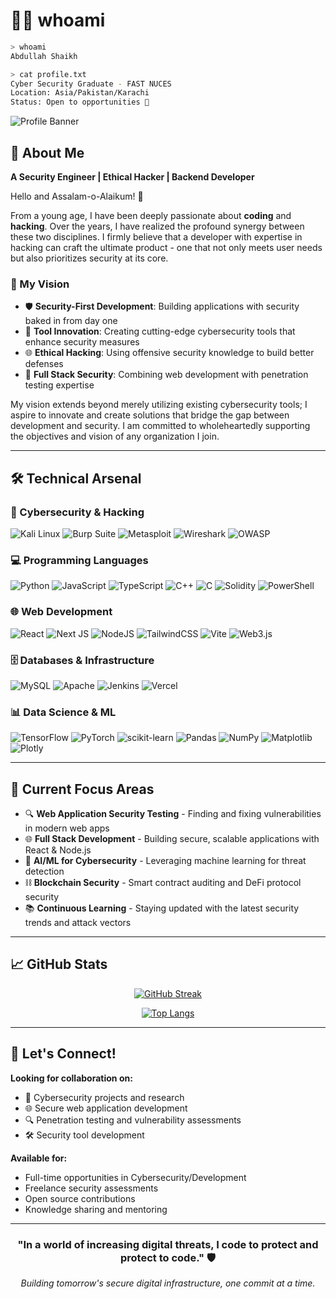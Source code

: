 # 👨‍💻 whoami
```bash
> whoami
Abdullah Shaikh

> cat profile.txt
Cyber Security Graduate - FAST NUCES
Location: Asia/Pakistan/Karachi  
Status: Open to opportunities 🚀
```

![Profile Banner](https://github.com/user-attachments/assets/eb7507e9-852e-4962-a040-beba9e967111)

## 🔐 About Me
**A Security Engineer | Ethical Hacker | Backend Developer**

Hello and Assalam-o-Alaikum! 👋

From a young age, I have been deeply passionate about **coding** and **hacking**. Over the years, I have realized the profound synergy between these two disciplines. I firmly believe that a developer with expertise in hacking can craft the ultimate product - one that not only meets user needs but also prioritizes security at its core.

### 🎯 My Vision
- 🛡️ **Security-First Development**: Building applications with security baked in from day one
- 🔧 **Tool Innovation**: Creating cutting-edge cybersecurity tools that enhance security measures
- 🌐 **Ethical Hacking**: Using offensive security knowledge to build better defenses
- 🚀 **Full Stack Security**: Combining web development with penetration testing expertise

My vision extends beyond merely utilizing existing cybersecurity tools; I aspire to innovate and create solutions that bridge the gap between development and security. I am committed to wholeheartedly supporting the objectives and vision of any organization I join.

---

## 🛠️ Technical Arsenal

### 🔐 Cybersecurity & Hacking
![Kali Linux](https://img.shields.io/badge/Kali%20Linux-268BEE?style=for-the-badge&logo=kalilinux&logoColor=white)
![Burp Suite](https://img.shields.io/badge/Burp%20Suite-FF6633?style=for-the-badge&logo=burpsuite&logoColor=white)
![Metasploit](https://img.shields.io/badge/Metasploit-2596CD?style=for-the-badge&logo=metasploit&logoColor=white)
![Wireshark](https://img.shields.io/badge/Wireshark-1679A7?style=for-the-badge&logo=wireshark&logoColor=white)
![OWASP](https://img.shields.io/badge/OWASP-000000?style=for-the-badge&logo=owasp&logoColor=white)

### 💻 Programming Languages
![Python](https://img.shields.io/badge/python-3670A0?style=for-the-badge&logo=python&logoColor=ffdd54)
![JavaScript](https://img.shields.io/badge/javascript-%23323330.svg?style=for-the-badge&logo=javascript&logoColor=%23F7DF1E)
![TypeScript](https://img.shields.io/badge/typescript-%23007ACC.svg?style=for-the-badge&logo=typescript&logoColor=white)
![C++](https://img.shields.io/badge/c++-%2300599C.svg?style=for-the-badge&logo=c%2B%2B&logoColor=white)
![C](https://img.shields.io/badge/c-%2300599C.svg?style=for-the-badge&logo=c&logoColor=white)
![Solidity](https://img.shields.io/badge/Solidity-%23363636.svg?style=for-the-badge&logo=solidity&logoColor=white)
![PowerShell](https://img.shields.io/badge/PowerShell-%235391FE.svg?style=for-the-badge&logo=powershell&logoColor=white)

### 🌐 Web Development
![React](https://img.shields.io/badge/react-%2320232a.svg?style=for-the-badge&logo=react&logoColor=%2361DAFB)
![Next JS](https://img.shields.io/badge/Next-black?style=for-the-badge&logo=next.js&logoColor=white)
![NodeJS](https://img.shields.io/badge/node.js-6DA55F?style=for-the-badge&logo=node.js&logoColor=white)
![TailwindCSS](https://img.shields.io/badge/tailwindcss-%2338B2AC.svg?style=for-the-badge&logo=tailwind-css&logoColor=white)
![Vite](https://img.shields.io/badge/vite-%23646CFF.svg?style=for-the-badge&logo=vite&logoColor=white)
![Web3.js](https://img.shields.io/badge/web3.js-F16822?style=for-the-badge&logo=web3.js&logoColor=white)

### 🗄️ Databases & Infrastructure
![MySQL](https://img.shields.io/badge/mysql-4479A1.svg?style=for-the-badge&logo=mysql&logoColor=white)
![Apache](https://img.shields.io/badge/apache-%23D42029.svg?style=for-the-badge&logo=apache&logoColor=white)
![Jenkins](https://img.shields.io/badge/jenkins-%232C5263.svg?style=for-the-badge&logo=jenkins&logoColor=white)
![Vercel](https://img.shields.io/badge/vercel-%23000000.svg?style=for-the-badge&logo=vercel&logoColor=white)

### 📊 Data Science & ML
![TensorFlow](https://img.shields.io/badge/TensorFlow-%23FF6F00.svg?style=for-the-badge&logo=TensorFlow&logoColor=white)
![PyTorch](https://img.shields.io/badge/PyTorch-%23EE4C2C.svg?style=for-the-badge&logo=PyTorch&logoColor=white)
![scikit-learn](https://img.shields.io/badge/scikit--learn-%23F7931E.svg?style=for-the-badge&logo=scikit-learn&logoColor=white)
![Pandas](https://img.shields.io/badge/pandas-%23150458.svg?style=for-the-badge&logo=pandas&logoColor=white)
![NumPy](https://img.shields.io/badge/numpy-%23013243.svg?style=for-the-badge&logo=numpy&logoColor=white)
![Matplotlib](https://img.shields.io/badge/Matplotlib-%23ffffff.svg?style=for-the-badge&logo=Matplotlib&logoColor=black)
![Plotly](https://img.shields.io/badge/Plotly-%233F4F75.svg?style=for-the-badge&logo=plotly&logoColor=white)

---

## 🎯 Current Focus Areas
- 🔍 **Web Application Security Testing** - Finding and fixing vulnerabilities in modern web apps
- 🌐 **Full Stack Development** - Building secure, scalable applications with React & Node.js
- 🤖 **AI/ML for Cybersecurity** - Leveraging machine learning for threat detection
- ⛓️ **Blockchain Security** - Smart contract auditing and DeFi protocol security
- 📚 **Continuous Learning** - Staying updated with the latest security trends and attack vectors

---

## 📈 GitHub Stats

<div align="center">

[![GitHub Streak](https://github-readme-streak-stats.herokuapp.com/?user=xAbdullahShaikh&theme=radical&hide_border=true)](https://github.com/xAbdullahShaikh)

[![Top Langs](https://github-readme-stats.vercel.app/api/top-langs/?username=xAbdullahShaikh&layout=compact&theme=radical&hide_border=true)](https://github.com/xAbdullahShaikh)

</div>

---

## 🤝 Let's Connect!

**Looking for collaboration on:**
- 🔐 Cybersecurity projects and research
- 🌐 Secure web application development
- 🔍 Penetration testing and vulnerability assessments
- 🛠️ Security tool development

**Available for:**
- Full-time opportunities in Cybersecurity/Development
- Freelance security assessments
- Open source contributions
- Knowledge sharing and mentoring

---

<div align="center">

### "In a world of increasing digital threats, I code to protect and protect to code." 🛡️

*Building tomorrow's secure digital infrastructure, one commit at a time.*

</div>
